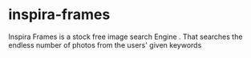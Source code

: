 # inspira-frames
Inspira Frames is a stock free image search Engine . That searches the endless number of photos from the users' given keywords

